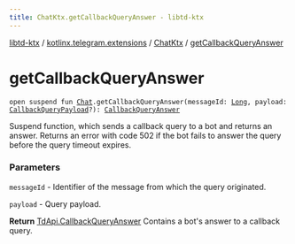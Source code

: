 ```yaml
---
title: ChatKtx.getCallbackQueryAnswer - libtd-ktx
---
```


[libtd-ktx](../../index.html) / [kotlinx.telegram.extensions](../index.html) / [ChatKtx](index.html) / [getCallbackQueryAnswer](./get-callback-query-answer.html)

# getCallbackQueryAnswer

`open suspend fun `[`Chat`](https://tdlibx.github.io/td/docs/org/drinkless/td/libcore/telegram/TdApi/Chat.html)`.getCallbackQueryAnswer(messageId: `[`Long`](https://kotlinlang.org/api/latest/jvm/stdlib/kotlin/-long/index.html)`, payload: `[`CallbackQueryPayload`](https://tdlibx.github.io/td/docs/org/drinkless/td/libcore/telegram/TdApi/CallbackQueryPayload.html)`?): `[`CallbackQueryAnswer`](https://tdlibx.github.io/td/docs/org/drinkless/td/libcore/telegram/TdApi/CallbackQueryAnswer.html)

Suspend function, which sends a callback query to a bot and returns an answer. Returns an error
with code 502 if the bot fails to answer the query before the query timeout expires.

### Parameters

`messageId` - Identifier of the message from which the query originated.

`payload` - Query payload.

**Return**
[TdApi.CallbackQueryAnswer](https://tdlibx.github.io/td/docs/org/drinkless/td/libcore/telegram/TdApi/CallbackQueryAnswer.html) Contains a bot's answer to a callback query.

